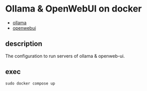 # Ollama & OpenWebUI on docker

- [ollama](https://ollama.com/)
- [openwebui](https://openwebui.com/)

## description

The configuration to run servers of ollama & openweb-ui.

## exec

```shell
sudo docker compose up
```